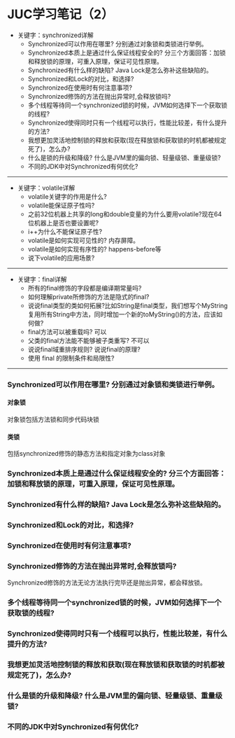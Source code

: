 ﻿# JUC学习笔记（2）


- 关键字：synchronized详解
    - Synchronized可以作用在哪里? 分别通过对象锁和类锁进行举例。
    - Synchronized本质上是通过什么保证线程安全的? 分三个方面回答：加锁和释放锁的原理，可重入原理，保证可见性原理。
    - Synchronized有什么样的缺陷?  Java Lock是怎么弥补这些缺陷的。
    - Synchronized和Lock的对比，和选择?
    - Synchronized在使用时有何注意事项?
    - Synchronized修饰的方法在抛出异常时,会释放锁吗?
    - 多个线程等待同一个synchronized锁的时候，JVM如何选择下一个获取锁的线程? 
    - Synchronized使得同时只有一个线程可以执行，性能比较差，有什么提升的方法? 
    - 我想更加灵活地控制锁的释放和获取(现在释放锁和获取锁的时机都被规定死了)，怎么办? 
    - 什么是锁的升级和降级? 什么是JVM里的偏向锁、轻量级锁、重量级锁?
    - 不同的JDK中对Synchronized有何优化?

---
- 关键字：volatile详解
    - volatile关键字的作用是什么? 
    - volatile能保证原子性吗?
    - 之前32位机器上共享的long和double变量的为什么要用volatile?现在64位机器上是否也要设置呢? 
    - i++为什么不能保证原子性? 
    - volatile是如何实现可见性的?  内存屏障。 
    - volatile是如何实现有序性的?  happens-before等
    - 说下volatile的应用场景?
    
---

- 关键字：final详解
    - 所有的final修饰的字段都是编译期常量吗?
    - 如何理解private所修饰的方法是隐式的final?
    - 说说final类型的类如何拓展?比如String是final类型，我们想写个MyString复用所有String中方法，同时增加一个新的toMyString()的方法，应该如何做? 
    - final方法可以被重载吗? 可以
    - 父类的final方法能不能够被子类重写? 不可以
    - 说说final域重排序规则? 说说final的原理? 
    - 使用 final 的限制条件和局限性?

---

### Synchronized可以作用在哪里? 分别通过对象锁和类锁进行举例。
#### 对象锁
对象锁包括方法锁和同步代码块锁
#### 类锁
包括synchronized修饰的静态方法和指定对象为class对象
### Synchronized本质上是通过什么保证线程安全的? 分三个方面回答：加锁和释放锁的原理，可重入原理，保证可见性原理。
### Synchronized有什么样的缺陷?  Java Lock是怎么弥补这些缺陷的。
### Synchronized和Lock的对比，和选择?
### Synchronized在使用时有何注意事项?
### Synchronized修饰的方法在抛出异常时,会释放锁吗?
Synchronized修饰的方法无论方法执行完毕还是抛出异常，都会释放锁。
### 多个线程等待同一个synchronized锁的时候，JVM如何选择下一个获取锁的线程? 
### Synchronized使得同时只有一个线程可以执行，性能比较差，有什么提升的方法? 
### 我想更加灵活地控制锁的释放和获取(现在释放锁和获取锁的时机都被规定死了)，怎么办? 
### 什么是锁的升级和降级? 什么是JVM里的偏向锁、轻量级锁、重量级锁?
### 不同的JDK中对Synchronized有何优化?

    



